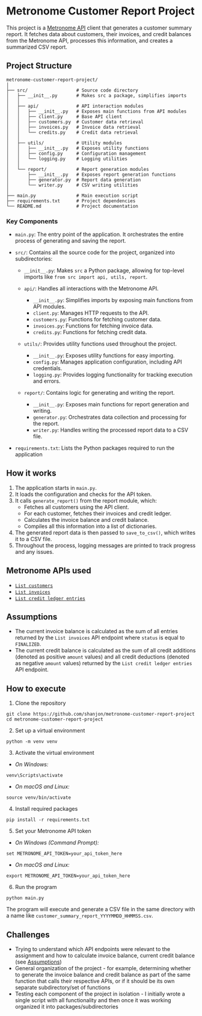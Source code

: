 # Metronome Customer Report Project
This project is a [Metronome API](https://docs.metronome.com/api/) client that generates a customer summary report. It fetches data about customers, their invoices, and credit balances from the Metronome API, processes this information, and creates a summarized CSV report.

## Project Structure
```
metronome-customer-report-project/
│
├── src/                  # Source code directory
│   ├── __init__.py       # Makes src a package, simplifies imports
│   │
│   ├── api/              # API interaction modules
│   │   ├── __init__.py   # Exposes main functions from API modules
│   │   ├── client.py     # Base API client
│   │   ├── customers.py  # Customer data retrieval
│   │   ├── invoices.py   # Invoice data retrieval
│   │   └── credits.py    # Credit data retrieval
│   │
│   ├── utils/            # Utility modules
│   │   ├── __init__.py   # Exposes utility functions
│   │   ├── config.py     # Configuration management
│   │   └── logging.py    # Logging utilities
│   │
│   └── report/           # Report generation modules
│       ├── __init__.py   # Exposes report generation functions
│       ├── generator.py  # Report data generation
│       └── writer.py     # CSV writing utilities
│
├── main.py               # Main execution script
├── requirements.txt      # Project dependencies
└── README.md             # Project documentation
```

### Key Components
- `main.py`: The entry point of the application. It orchestrates the entire process of generating and saving the report.

- `src/`: Contains all the source code for the project, organized into subdirectories:
    - `__init__.py`: Makes `src` a Python package, allowing for top-level imports like `from src import api, utils, report`.
    - `api/`: Handles all interactions with the Metronome API.
        - `__init__.py`: Simplifies imports by exposing main functions from API modules.
        - `client.py`: Manages HTTP requests to the API.
        - `customers.py`: Functions for fetching customer data.
        - `invoices.py`: Functions for fetching invoice data.
        - `credits.py`: Functions for fetching credit data.

    - `utils/`: Provides utility functions used throughout the project.
        - `__init__.py`: Exposes utility functions for easy importing.
        - `config.py`: Manages application configuration, including API credentials.
        - `logging.py`: Provides logging functionality for tracking execution and errors.

    - `report/`: Contains logic for generating and writing the report.
        - `__init__.py`: Exposes main functions for report generation and writing.
        - `generator.py`: Orchestrates data collection and processing for the report.
        - `writer.py`: Handles writing the processed report data to a CSV file.

- `requirements.txt`: Lists the Python packages required to run the application

## How it works
1. The application starts in `main.py`.
2. It loads the configuration and checks for the API token.
3. It calls `generate_report()` from the report module, which:
    - Fetches all customers using the API client.
    - For each customer, fetches their invoices and credit ledger.
    - Calculates the invoice balance and credit balance.
    - Compiles all this information into a list of dictionaries.
4. The generated report data is then passed to `save_to_csv()`, which writes it to a CSV file.
5. Throughout the process, logging messages are printed to track progress and any issues.

## Metronome APIs used
- [`List customers`](https://docs.metronome.com/api/#operation/listCustomers)
- [`List invoices`](https://docs.metronome.com/api/#operation/listInvoices)
- [`List credit ledger entries`](https://docs.metronome.com/api/#operation/listCreditLedgerEntries)

## Assumptions
- The current invoice balance is calculated as the sum of all entries returned by the `List invoices` API endpoint where `status` is equal to `FINALIZED`.
- The current credit balance is calculated as the sum of all credit additions (denoted as positive `amount` values) and all credit deductions (denoted as negative `amount` values) returned by the `List credit ledger entries` API endpoint.

## How to execute
1. Clone the repository
```
git clone https://github.com/shanjon/metronome-customer-report-project
cd metronome-customer-report-project
```

2. Set up a virtual environment
```
python -m venv venv
```

3. Activate the virtual environment
- _On Windows:_
```
venv\Scripts\activate
```
- _On macOS and Linux:_
```
source venv/bin/activate
```

4. Install required packages
```
pip install -r requirements.txt
```

5. Set your Metronome API token
- _On Windows (Command Prompt):_
```
set METRONOME_API_TOKEN=your_api_token_here
```
- _On macOS and Linux:_
```
export METRONOME_API_TOKEN=your_api_token_here
```

6. Run the program
```
python main.py
```

The program will execute and generate a CSV file in the same directory with a name like `customer_summary_report_YYYYMMDD_HHMMSS.csv`.

## Challenges
- Trying to understand which API endpoints were relevant to the assignment and how to calculate invoice balance, current credit balance (see [Assumptions](https://github.com/shanjon/metronome-customer-report-project?tab=readme-ov-file#assumptions))
- General organization of the project - for example, determining whether to generate the invoice balance and credit balance as part of the same function that calls their respective APIs, or if it should be its own separate subdirectory/set of functions
- Testing each component of the project in isolation - I initially wrote a single script with all functionality and then once it was working organized it into packages/subdirectories
